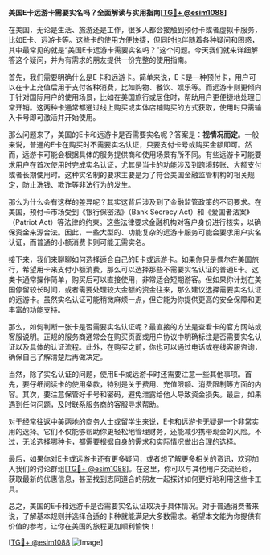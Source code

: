 **美国E卡远游卡需要实名吗？全面解读与实用指南[[TG💪+ @esim1088](https://t.me/s/esim1088)]**

在美国，无论是生活、旅游还是工作，很多人都会接触到预付卡或者虚拟卡服务，比如E卡、远游卡等。这些卡的使用方便快捷，但同时也伴随着各种疑问和困惑，其中最常见的就是“美国E卡远游卡需要实名吗？”这个问题。今天我们就来详细解答这个疑问，并为有需求的朋友提供一份完整的使用指南。

首先，我们需要明确什么是E卡和远游卡。简单来说，E卡是一种预付卡，用户可以在卡上充值后用于支付各种消费，比如购物、餐饮、娱乐等。而远游卡则更倾向于针对国际用户的使用场景，比如在美国旅行或居住时，帮助用户更便捷地处理日常开销。这两种卡通常都通过线上购买或实体店铺购买的方式获取，使用时只需输入卡号即可激活并开始使用。

那么问题来了，美国的E卡和远游卡是否需要实名呢？答案是：**视情况而定**。一般来说，普通的E卡在购买时不需要实名认证，只要支付卡号或购买金额即可。然而，远游卡可能会根据具体的服务提供商和使用场景有所不同。有些远游卡可能要求用户在首次使用时完成实名认证，尤其是当卡的功能涉及到跨境转账、大额支付或者长期使用时。这种实名制的要求主要是为了符合美国金融监管机构的相关规定，防止洗钱、欺诈等非法行为的发生。

那么为什么会有这样的差异呢？其实这背后涉及到了金融监管政策的不同要求。在美国，预付卡市场受到《银行保密法》（Bank Secrecy Act）和《爱国者法案》（Patriot Act）等法律的约束。这些法律要求金融机构对客户身份进行核实，以确保资金来源合法。因此，一些大型的、功能复杂的远游卡服务可能会要求用户实名认证，而普通的小额消费卡则可能无需实名。

接下来，我们来聊聊如何选择适合自己的E卡或远游卡。如果你只是偶尔在美国旅行，希望用卡来支付小额消费，那么可以选择那些不需要实名认证的普通E卡。这类卡通常操作简单，购买后可以直接使用，非常适合短期游客。但如果你计划在美国停留较长时间，或者需要处理较大金额的资金往来，那么建议选择需要实名认证的远游卡。虽然实名认证可能稍微麻烦一点，但它能为你提供更高的安全保障和更丰富的功能支持。

那么，如何判断一张卡是否需要实名认证呢？最直接的方法是查看卡的官方网站或客服说明。正规的服务商通常会在购买页面或用户协议中明确标注是否需要实名认证以及具体的认证流程。此外，在购买之前，你也可以通过电话或在线客服咨询，确保自己了解清楚后再做决定。

当然，除了实名认证的问题，使用E卡或远游卡时还需要注意一些其他事项。首先，要仔细阅读卡的使用条款，特别是关于费用、充值限额、消费限制等方面的内容。其次，要注意保管好卡号和密码，避免泄露给他人导致资金损失。最后，如果遇到任何问题，及时联系服务商的客服寻求帮助。

对于经常往返中美两地的商务人士或留学生来说，E卡和远游卡无疑是一个非常实用的选择。它们不仅能够帮助你更轻松地管理财务，还能减少携带现金的风险。不过，无论选择哪种卡，都需要根据自身的需求和实际情况做出合理的选择。

最后，如果你对E卡或远游卡还有更多疑问，或者想了解更多相关的资讯，欢迎加入我们的讨论群组[[TG💪+ @esim1088](https://t.me/s/esim1088)]。在这里，你可以与其他用户交流经验，获取最新的优惠信息，甚至找到志同道合的朋友一起探讨如何更好地利用这些卡工具。

总之，美国的E卡和远游卡是否需要实名认证取决于具体情况。对于普通消费者来说，了解基本规则并选择合适的卡种就能满足大多数需求。希望本文能为你提供有价值的参考，让你在美国的旅程更加顺利愉快！

[[TG💪+ @esim1088](https://t.me/s/esim1088) ![Image](https://i.postimg.cc/4NQfJmqS/Snipaste-2025-05-13-00-14-12.png)]